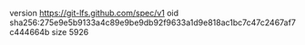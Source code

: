 version https://git-lfs.github.com/spec/v1
oid sha256:275e9e5b9133a4c89e9be9db92f9633a1d9e818ac1bc7c47c2467af7c444664b
size 5926
